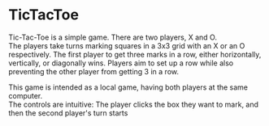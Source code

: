 # TicTacToe

Tic-Tac-Toe is a simple game.  There are two players, X and O.  
The players take turns marking squares in a 3x3 grid with an X or an O respectively. 
The first player to get three marks in a row, either horizontally, vertically, or diagonally wins.
Players aim to set up a row while also preventing the other player from getting 3 in a row.  

This game is intended as a local game, having both players at the same computer.  
The controls are intuitive: The player clicks the box they want to mark, and then the second player's turn starts
